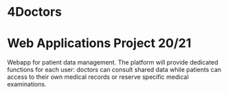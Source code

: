 # 4Doctors
# Web Applications Project 20/21

Webapp for patient data management. 
The platform will provide dedicated functions for each user: doctors can consult shared data while patients can access to their own medical records or reserve specific medical examinations.